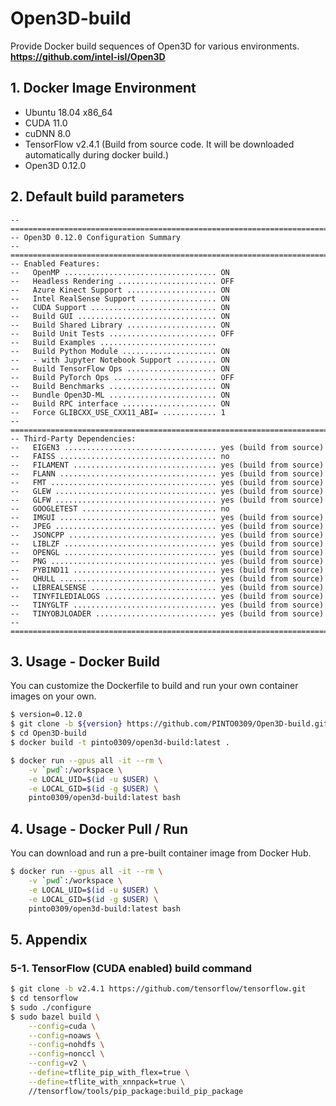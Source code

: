 # Open3D-build
Provide Docker build sequences of Open3D for various environments.  
**https://github.com/intel-isl/Open3D**

## 1. Docker Image Environment
- Ubuntu 18.04 x86_64
- CUDA 11.0
- cuDNN 8.0
- TensorFlow v2.4.1 (Build from source code. It will be downloaded automatically during docker build.)
- Open3D 0.12.0

## 2. Default build parameters
```
-- ========================================================================
-- Open3D 0.12.0 Configuration Summary
-- ========================================================================
-- Enabled Features:
--   OpenMP .................................. ON
--   Headless Rendering ...................... OFF
--   Azure Kinect Support .................... ON
--   Intel RealSense Support ................. ON
--   CUDA Support ............................ ON
--   Build GUI ............................... ON
--   Build Shared Library .................... ON
--   Build Unit Tests ........................ OFF
--   Build Examples .......................... 
--   Build Python Module ..................... ON
--   - with Jupyter Notebook Support ......... ON
--   Build TensorFlow Ops .................... ON
--   Build PyTorch Ops ....................... OFF
--   Build Benchmarks ........................ ON
--   Bundle Open3D-ML ........................ ON
--   Build RPC interface ..................... ON
--   Force GLIBCXX_USE_CXX11_ABI= ............ 1
-- ========================================================================
-- Third-Party Dependencies:
--   EIGEN3 .................................. yes (build from source)
--   FAISS ................................... no
--   FILAMENT ................................ yes (build from source)
--   FLANN ................................... yes (build from source)
--   FMT ..................................... yes (build from source)
--   GLEW .................................... yes (build from source)
--   GLFW .................................... yes (build from source)
--   GOOGLETEST .............................. no
--   IMGUI ................................... yes (build from source)
--   JPEG .................................... yes (build from source)
--   JSONCPP ................................. yes (build from source)
--   LIBLZF .................................. yes (build from source)
--   OPENGL .................................. yes (build from source)
--   PNG ..................................... yes (build from source)
--   PYBIND11 ................................ yes (build from source)
--   QHULL ................................... yes (build from source)
--   LIBREALSENSE ............................ yes (build from source)
--   TINYFILEDIALOGS ......................... yes (build from source)
--   TINYGLTF ................................ yes (build from source)
--   TINYOBJLOADER ........................... yes (build from source)
-- ========================================================================
```

## 3. Usage - Docker Build
You can customize the Dockerfile to build and run your own container images on your own.
```bash
$ version=0.12.0
$ git clone -b ${version} https://github.com/PINTO0309/Open3D-build.git
$ cd Open3D-build
$ docker build -t pinto0309/open3d-build:latest .

$ docker run --gpus all -it --rm \
    -v `pwd`:/workspace \
    -e LOCAL_UID=$(id -u $USER) \
    -e LOCAL_GID=$(id -g $USER) \
    pinto0309/open3d-build:latest bash
```

## 4. Usage - Docker Pull / Run
You can download and run a pre-built container image from Docker Hub.
```bash
$ docker run --gpus all -it --rm \
    -v `pwd`:/workspace \
    -e LOCAL_UID=$(id -u $USER) \
    -e LOCAL_GID=$(id -g $USER) \
    pinto0309/open3d-build:latest bash
```

## 5. Appendix
### 5-1. TensorFlow (CUDA enabled) build command
```bash
$ git clone -b v2.4.1 https://github.com/tensorflow/tensorflow.git
$ cd tensorflow
$ sudo ./configure
$ sudo bazel build \
    --config=cuda \
    --config=noaws \
    --config=nohdfs \
    --config=nonccl \
    --config=v2 \
    --define=tflite_pip_with_flex=true \
    --define=tflite_with_xnnpack=true \
    //tensorflow/tools/pip_package:build_pip_package
```